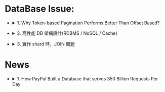<style> 
.imgBox{
  display: flex; 
  flex-direction: column; 
  margin: 5%; 
  justify-content: center;
  border: 2px solid black;
}
</style>

<!--  style  -->

###### <!-- ref -->

[筆記：從零開始學架構]: https://hackmd.io/@Rance/r1suwS-4H
[書籍：從零開始學架構：照著做，你也能成為架構師]: https://www.books.com.tw/products/CN11583557
[課程：從 0 開始學架構]: https://time.geekbang.org/column/intro/81
[筆記：高性能 DB 架構設計(RDBMS / NoSQL / Cache)]: https://godleon.github.io/blog/Architecture_Design/Architecture-Design-High-Performance-db-nosql-cache/
[Unlocking the Power of JunoDB: PayPal’s Key-Value Store Goes Open-Source]: https://medium.com/paypal-tech/unlocking-the-power-of-junodb-paypals-key-value-store-goes-open-source-ee85f935bdc1
[How PayPal Built a Database that serves 350 Billion Requests Per Day]: https://blog.quastor.org/p/paypal-built-database-serves-350-billion-requests-per-day
[Github-junodb]: https://github.com/paypal/junodb
[implementing api pagination with nodejs, mongoose]: https://cloudnweb.dev/2021/04/pagination-nodejs-mongoose/
[fast and efficient pagination in mongodb]: https://www.codementor.io/@arpitbhayani/fast-and-efficient-pagination-in-mongodb-9095flbqr
[mongoose - what does the exec function do?]: https://stackoverflow.com/questions/31549857/mongoose-what-does-the-exec-function-do
[mongoose .exec()]: https://mongoosejs.com/docs/promises.html
[mongoose index]: https://mongoosejs.com/docs/guide.html#indexes
[mongodb create index]: https://stackoverflow.com/questions/31991710/mongodb-auto-create-index-for-new-collections
[龐大資料庫分頁方案 cursor-based pagination]: https://tec.xenby.com/36-%E9%BE%90%E5%A4%A7%E8%B3%87%E6%96%99%E5%BA%AB%E5%88%86%E9%A0%81%E6%96%B9%E6%A1%88-cursor-based-pagination
[mongodb pagination, fast & consistent]: https://medium.com/swlh/mongodb-pagination-fast-consistent-ece2a97070f3
[why token-based pagination performs better than offset based?]: https://betterprogramming.pub/why-token-based-pagination-performs-better-than-offset-based-465e1139bb33

<!-- ref -->

# DataBase Issue:

<!-- 1. Why Token-based Pagination Performs Better Than Offset Based? -->

- <details close>
  <summary>1. Why Token-based Pagination Performs Better Than Offset Based?</summary>

  > DATE: 9 (2022)

  > REF:
  >
  > 1. [Why Token-based Pagination Performs Better Than Offset Based?]
  > 2. [MongoDB Pagination, Fast & Consistent]
  > 3. [龐大資料庫分頁方案 Cursor-based pagination]
  > 4. [Fast and Efficient Pagination in MongoDB]
  > 5. [Implementing API Pagination with NodeJS, Mongoose]

  <!-- 參考內容 -->

  - <details close>
    <summary>參考內容</summary>

    - 1. MongoDB cursor

      - cursor 都是發送端(my server)自己產生的 object
      - `.find()`

        - mongoDB:

          - 回傳 cursor，再以`iterate`方式取得資料
          - 或直接以 `.toArray()` 撈資料，會直接回傳`所有資料`

          ```javascript
          // mongodb
          ;(async () => {
            const { MongoClient } = require('mongodb')
            const client = new MongoClient(MONGODB_URI)

            await client.connect()
            const db = client.db('collectionName')

            const x1 = db.collection('books').find()
            const y1 = await x1.toArray()
          })()
          ```

        - mongoose:

          - 回傳 data
          - 以 `.cursor()` 產生 cursor

          ```javascript
          ;(async () => {
            const Book = require('./models/book')
            const mongoose = require('mongoose')

            mongoose.connect(MONGODB_URI, {
              useNewUrlParser: true,
              useUnifiedTopology: true,
            })
            const db = mongoose.connection

            // 正常：
            const a = Book.find().cursor()

            // 正常：
            const b = await Book.find()
            const c = Book.find().cursor()

            // d.cursor is not a function：
            const d = await Book.find().exec()
            const e = d.cursor()
          })()
          ```

      > In MongoDB, when the find() method is used to find the documents present in the given collection, then this method returned a pointer which will points to the documents of the collection, now this pointer is known as cursor.

      > Note: If a cursor inactive for 10 min then MongoDB server will automatically close that cursor.

      > In MongoDB parlance, a cursor is an object that you can use to iterate through the results of a query. If you execute a query against a MongoDB server directly, the result is a cursor rather than a bunch of documents. Similarly, the MongoDB Node.js driver will return a cursor from find () . In most cases the cursor API is overkill, so mongoose hides it from you by default.

    - 2. [Mongodb create index]

      > REF: [mongoose index]

      - index VS 臨時 index

        - code 設定： 臨時 index

          - mongodb `db.collection.createIndex()`
          - mongoose `Schema.index()`：啟動時自動 `createIndex()`

        - 平台設定：index

      > But don't be afraid to call createIndex too often. The documentation guarantees that when an index with the same settings already exists, nothing will happen. So you can attach it to some common database operations executed by new users.

      - When your application starts up, Mongoose automatically calls createIndex for each defined index in your schema.

    - 3. [mongoose .exec()]

      > REF: [Mongoose - What does the exec function do?]

      - As far as functionality is concerned, these two are equivalent. However, we recommend using `.exec()` because that gives you better stack traces.

    - 4. Pagination: offset VS token

      - TODO: 在閱讀一次 [Implementing API Pagination with NodeJS, Mongoose]
      - offset:

        - 也就是 mongodb 中的 skip
        - 如 `cursor.skip(<offset>)`, `$skip`

      - token:

        - 以 `$gt` 或 `$lt` 來實作
        - 如 `.find({ _id: { $gt: ObjectId(ID) } })`

    </details>

  <!-- 問題集 -->

  - <details close>
    <summary>問題集</summary>

    - how mongodb cursor work
    - what is mongodb cursor
    - do i need to create a cursor or just find in mongodb
    - does mongoose schema.find() return a cursor
    - best practice of mongoose mongodb token pagination
    - mongoose document to data
    - mongodb, what's difference between temporary index & index
    - mongodb auto index

    </details>

  </details>

<!-- 2. 高性能 DB 架構設計(RDBMS / NoSQL / Cache) -->

- <details close>
  <summary>2. 高性能 DB 架構設計(RDBMS / NoSQL / Cache)</summary>

  - [課程：從 0 開始學架構]
  - [書籍：從零開始學架構：照著做，你也能成為架構師]
  - [筆記：高性能 DB 架構設計(RDBMS / NoSQL / Cache)]
  - [筆記：從零開始學架構]

  </details>

<!-- 3. 實作 shard 時，一致性問題 -->

- <details close>
  <summary>3. 實作 shard 時，JOIN 問題</summary>

  - 可參考 microservices 的 API gateway ，by domain 區分的 data 間整合不會有 JOIN 這件事

  - 若不能 by domain 區分，可往兩個方向探討為什麼要 JOIN (aggregation) ：

    - OLTP? 那可以去尋求 `trino`, `clickhouse` 這種方案
    - API or any client...的像是 `pinterest` 就是用 `hbase` 丟了一大多東西做 cache 之類

  </details>

# News

<!-- 1. How PayPal Built a Database that serves 350 Billion Requests Per Day -->

- <details close>
  <summary>1. How PayPal Built a Database that serves 350 Billion Requests Per Day</summary>

  - [How PayPal Built a Database that serves 350 Billion Requests Per Day]
  - [Unlocking the Power of JunoDB: PayPal’s Key-Value Store Goes Open-Source]
  - [Github-junodb]

  </details>
